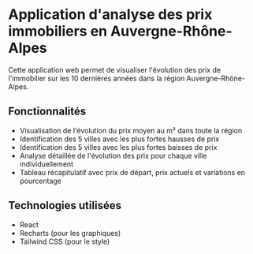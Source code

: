 # Application d'analyse des prix immobiliers en Auvergne-Rhône-Alpes

Cette application web permet de visualiser l'évolution des prix de l'immobilier sur les 10 dernières années dans la région Auvergne-Rhône-Alpes.

## Fonctionnalités

- Visualisation de l'évolution du prix moyen au m² dans toute la région
- Identification des 5 villes avec les plus fortes hausses de prix
- Identification des 5 villes avec les plus fortes baisses de prix
- Analyse détaillée de l'évolution des prix pour chaque ville individuellement
- Tableau récapitulatif avec prix de départ, prix actuels et variations en pourcentage

## Technologies utilisées

- React
- Recharts (pour les graphiques)
- Tailwind CSS (pour le style)
